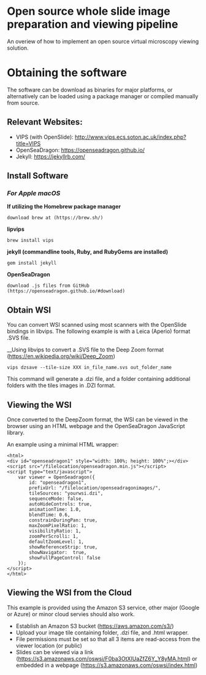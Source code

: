 # Open source whole slide image preparation and viewing pipeline
An overiew of how to implement an open source virtual microscopy viewing solution.

# Obtaining the software
The software can be download as binaries for major platforms, or alternatively can be loaded using a package manager or compiled manually from source.

## Relevant Websites:
- VIPS (with OpenSlide): http://www.vips.ecs.soton.ac.uk/index.php?title=VIPS
- OpenSeaDragon: https://openseadragon.github.io/
- Jekyll: https://jekyllrb.com/

## Install Software

### _For Apple macOS_ 

__If utilizing the Homebrew package manager__

`download brew at (https://brew.sh/)`

__lipvips__

`brew install vips`

__jekyll (commandline tools, Ruby, and RubyGems are installed)__

`gem install jekyll`

__OpenSeaDragon__

`download .js files from GitHub (https://openseadragon.github.io/#download)`

## Obtain WSI

You can convert WSI scanned using most scanners with the OpenSlide bindings in libvips.  The following example is with a Leica (Aperio) format .SVS file.

__Using libvips to convert a .SVS file to the Deep Zoom format (https://en.wikipedia.org/wiki/Deep_Zoom)

`vips dzsave --tile-size XXX in_file_name.svs out_folder_name`

This command will generate a .dzi file, and a folder containing additional folders with the tiles images in .DZI format.

## Viewing the WSI

Once converted to the DeepZoom format, the WSI can be viewed in the browser using an HTML webpage and the OpenSeaDragon JavaScript library.

An example using a minimal HTML wrapper:

```
<html>
<div id="openseadragon1" style="width: 100%; height: 100%";></div>
<script src="/filelocation/openseadragon.min.js"></script>
<script type="text/javascript">
    var viewer = OpenSeadragon({
        id: "openseadragon1",
        prefixUrl: "/filelocation/openseadragonimages/",
        tileSources: "yourwsi.dzi",
        sequenceMode: false,
        autoHideControls: true,
        animationTime: 1.0,
        blendTime: 0.6,
        constrainDuringPan: true,
        maxZoomPixelRatio: 1,
        visibilityRatio: 1,
        zoomPerScrolli: 1,
        defaultZoomLevel: 1,
        showReferenceStrip: true,
        showNavigator:  true,
	    showFullPageControl: false 
    });
</script>
</html>
```

## Viewing the WSI from the Cloud

This example is provided using the Amazon S3 service, other major (Google or Azure) or minor cloud servies should also work.

* Establish an Amazon S3 bucket (https://aws.amazon.com/s3/)
* Upload your image tile containing folder, .dzi file, and .html wrapper.
* File permissions must be set so that all 3 items are read-access from the viewer location (or public)
* Slides can be viewed via a link (https://s3.amazonaws.com/oswsi/F0ba3OtXIUaZfZ6Y_Y8yMA.html) or embedded in a webpage (https://s3.amazonaws.com/oswsi/index.html)
